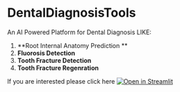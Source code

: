 # DentalDiagnosisTools
An AI Powered Platform for Dental Diagnosis LIKE:

  1. **Root Internal Anatomy Prediction **
  2. **Fluorosis Detection**
  3. **Tooth Fracture Detection**
  4. **Tooth Fracture Regenration**
  
  
  
If you are interested please click here [![Open in Streamlit](https://static.streamlit.io/badges/streamlit_badge_black_white.svg)](https://share.streamlit.io/the-ml-hero/dentaldiagnosistools/main/app.py)
